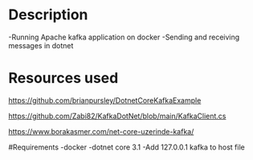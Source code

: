# Description  
  -Running Apache kafka application on docker
  -Sending and receiving messages in dotnet
  
# Resources used
https://github.com/brianpursley/DotnetCoreKafkaExample

https://github.com/Zabi82/KafkaDotNet/blob/main/KafkaClient.cs

https://www.borakasmer.com/net-core-uzerinde-kafka/

#Requirements
-docker
-dotnet core 3.1
-Add 127.0.0.1 kafka to host file
